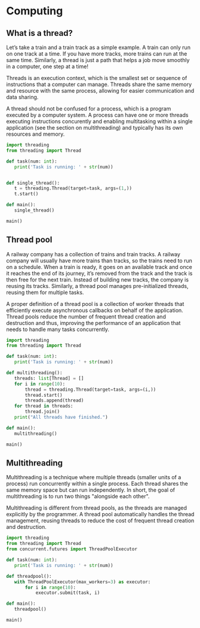 # Computing

## What is a thread?
Let’s take a train and a train track as a simple example. A train can only run on one track at a time. If you have more tracks, more trains can run at the same time. Similarly, a thread is just a path that helps a job move smoothly in a computer, one step at a time!

Threads is an execution context, which is the smallest set or sequence of instructions that a computer can manage. Threads share the same memory and resource with the same process, allowing for easier communication and data sharing.

A thread should not be confused for a process, which is a program executed by a computer system. A process can have one or more threads executing instructions concurently and enabling multitasking within a single application (see the section on multithreading) and typically has its own resources and memory.

```python
import threading
from threading import Thread

def task(num: int):
   print('Task is running: ' + str(num))


def single_thread():
   t = threading.Thread(target=task, args=(1,))
   t.start()

def main():
   single_thread()

main()
```

## Thread pool
A railway company has a collection of trains and train tracks. A railway company will usually have more trains than tracks, so the trains need to run on a schedule. When a train is ready, it goes on an available track and once it reaches the end of its journey, it’s removed from the track and the track is then free for the next train. Instead of building new tracks, the company is reusing its tracks. Similarly, a thread pool manages pre-initialized threads, reusing them for multiple tasks.

A proper definition of a thread pool is a collection of worker threads that efficiently execute asynchronous callbacks on behalf of the application. Thread pools reduce the number of frequent thread creation and destruction and thus, improving the performance of an application that needs to handle many tasks concurrently.

```python
import threading
from threading import Thread

def task(num: int):
   print('Task is running: ' + str(num))

def multithreading():
   threads: list[Thread] = []
   for i in range(10):
       thread = threading.Thread(target=task, args=(i,))
       thread.start()
       threads.append(thread)
   for thread in threads:
       thread.join()
   print("All threads have finished.")

def main():
   multithreading()

main()
```

## Multithreading
Multithreading is a technique where multiple threads (smaller units of a process) run concurrently within a single process. Each thread shares the same memory space but can run independently. In short, the goal of multithreading is to run two things "alongside each other".

Multithreading is different from thread pools, as the threads are managed explicitly by the programmer. A thread pool automatically handles the thread management, reusing threads to reduce the cost of frequent thread creation and destruction. 

```python
import threading
from threading import Thread
from concurrent.futures import ThreadPoolExecutor

def task(num: int):
   print('Task is running: ' + str(num))

def threadpool():
   with ThreadPoolExecutor(max_workers=3) as executor:
       for i in range(10):
           executor.submit(task, i)

def main():
   threadpool()

main()
```